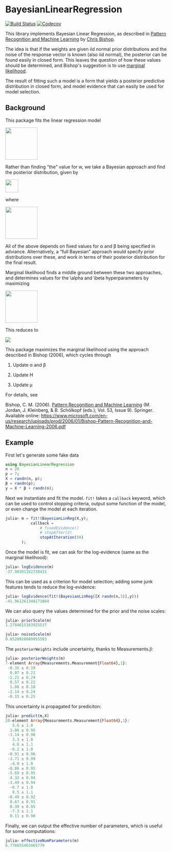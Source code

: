 # BayesianLinearRegression

[![Build Status](https://travis-ci.com/cscherrer/BayesianLinearRegression.jl.svg?branch=master)](https://travis-ci.com/cscherrer/BayesianLinearRegression.jl)
[![Codecov](https://codecov.io/gh/cscherrer/BayesianLinearRegression.jl/branch/master/graph/badge.svg)](https://codecov.io/gh/cscherrer/BayesianLinearRegression.jl)

This library implements Bayesian Linear Regression, as described in [Pattern Recognition and Machine Learning](https://www.microsoft.com/en-us/research/uploads/prod/2006/01/Bishop-Pattern-Recognition-and-Machine-Learning-2006.pdf) by [Chris Bishop](https://www.microsoft.com/en-us/research/people/cmbishop/).

The idea is that if the weights are given iid normal prior distributions and the noise of the response vector is known (also iid normal), the posterior can be found easily in closed form. This leaves the question of how these values should be determined, and Bishop's suggestion is to use [marginal likelihood](http://en.wikipedia.org/wiki/Marginal_likelihood). 

The result of fitting such a model is a form that yields a posterior predictive distribution in closed form, and model evidence that can easily be used for model selection.


## Background 
This package fits the linear regression model 

<img src="https://user-images.githubusercontent.com/1184449/79926227-34896d00-83f1-11ea-826f-b461530ffbd6.png" height="100">


Rather than finding “the” value for w, we take a Bayesian approach and find the posterior distribution, given by 

<img src="https://user-images.githubusercontent.com/1184449/79926304-613d8480-83f1-11ea-9f33-644cea477a29.png" height="40">

where 

<img src="https://user-images.githubusercontent.com/1184449/79926327-76b2ae80-83f1-11ea-81a2-b66f7b3c6863.png" height="100">



All of the above depends on fixed values for α and β being specified in adviance. Alternatively, a “full Bayesian” approach would specify prior distributions over these, and work in terms of their posterior distribution for the final result.

Marginal likelihood finds a middle ground between these two approaches, and determines values for the \alpha and \beta hyperparameters by maximizing 

<img src="https://user-images.githubusercontent.com/1184449/79926398-acf02e00-83f1-11ea-9c3d-15c59fb33589.png" height="100">

This reduces to 

<img src="https://user-images.githubusercontent.com/1184449/79926422-bed1d100-83f1-11ea-9e8f-02be03d8ed7a.png">


This package maximizes the marginal likelihood using the approach described in Bishop (2006), which cycles through


1. Update α and β

2. Update H

3. Update μ

For details, see

Bishop, C. M. (2006). [Pattern Recognition and Machine Learning](https://www.microsoft.com/en-us/research/people/cmbishop/prml-book/) (M. Jordan, J. Kleinberg, & B. Schölkopf (eds.); Vol. 53, Issue 9). Springer. Available online: https://www.microsoft.com/en-us/research/uploads/prod/2006/01/Bishop-Pattern-Recognition-and-Machine-Learning-2006.pdf

## Example 

First let's generate some fake data 

```julia
using BayesianLinearRegression
n = 20
p = 7;
X = randn(n, p);
β = randn(p);
y = X * β + randn(n);
```

Next we instantiate and fit the model. `fit!` takes a `callback` keyword, which can be used to control stopping criteria, output some function of the model, or even change the model at each iteration.

```julia
julia> m = fit!(BayesianLinReg(X,y);
           callback = 
               # fixedEvidence()
               # stopAfter(2)
               stopAtIteration(50)
       );
```

Once the model is fit, we can ask for the log-evidence (same as the marginal likelihood):

```julia
julia> logEvidence(m)
-37.98301162730431
```

This can be used as a criterion for model selection; adding some junk features tends to reduce the log-evidence:

```julia
julia> logEvidence(fit!(BayesianLinReg([X randn(n,3)],y)))
-41.961261348171064
```

We can also query the values determined for the prior and the noise scales:

```julia
julia> priorScale(m)
1.2784615163925537

julia> noiseScale(m)
0.8520928089955583
```

The `posteriorWeights` include uncertainty, thanks to Measurements.jl:

```julia
julia> posteriorWeights(m)
7-element Array{Measurements.Measurement{Float64},1}:
 -0.35 ± 0.19
  0.07 ± 0.21
 -2.21 ± 0.29
  0.57 ± 0.22
  1.08 ± 0.18
 -2.14 ± 0.24
 -0.15 ± 0.25
```

This uncertainty is propagated for prediciton:

```julia
julia> predict(m,X)
20-element Array{Measurements.Measurement{Float64},1}:
   5.6 ± 1.0
  3.06 ± 0.95
 -3.14 ± 0.98
   3.3 ± 1.0
   4.6 ± 1.1
  -0.2 ± 1.0
 -0.91 ± 0.96
 -3.71 ± 0.99
  -4.0 ± 1.0
 -0.86 ± 0.95
 -5.69 ± 0.95
  4.32 ± 0.94
 -3.49 ± 0.94
  -0.7 ± 1.0
   0.5 ± 1.1
 -0.49 ± 0.92
  0.67 ± 0.91
  0.39 ± 0.95
  -7.3 ± 1.1
  0.11 ± 0.98
```

Finally, we can output the effective number of parameters, which is useful for some computations:

```julia
julia> effectiveNumParameters(m)
6.776655463465779
```
